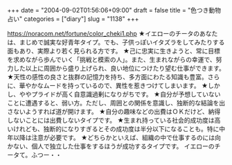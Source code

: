 +++
date = "2004-09-02T01:56:06+09:00"
draft = false
title = "色つき動物占い"
categories = ["diary"]
slug = "1138"
+++

<a href="https://noracom.net/fortune/color_cheki1.php" target="_blank">https://noracom.net/fortune/color_cheki1.php</a>
★イエローのチータのあなたは、まじめで誠実な好青年タイプ。でも、子供っぽいイタズラをしてみたりする面もあり、実際より若く見られる方です。
★己に忠実に生きようと、常に目標を求めながら歩んでいく「挑戦と模索の人」。また、生まれながらの幸運で、努力した以上に周囲から盛り上げられ、良い地位につけたり望む仕事ができます。
★天性の感性の良さと抜群の記憶力を持ち、多方面にわたる知識も豊富。さらに、華やかなムードを持っているので、異性を惹きつけてしまいます。
★しかし、ややプライドが高く自意識過剰になりがちです。
★自分が予想していないことに遭遇すると、弱い方。ただし、周囲との関係を意識し、独断的な結論を出さないようすれば道が開けます。
★自分の趣味などの出費はＯＫだけど、納得しないことには出費しないタイプです。
★生まれ持っている社会的成功度は高いけれども、独断的になりすぎるとその成功度は半分以下になることも。特に中年以降は注意が必要です。
★どちらかといえば、組織の中で仕事するのには向かない、個人で独立した仕事をするほうが成功するタイプです。
イエローのチータて。ふつー・・
